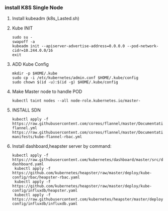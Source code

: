 ### install K8S Single Node

1. Install kubeadm (k8s_Lasted.sh)
	
2. Kube INIT

	```
	sudo su -
	swapoff -a
	kubeadm init --apiserver-advertise-address=0.0.0.0 --pod-network-cidr=10.244.0.0/16 
	exit
	```

3. ADD Kube Config

    ```
    mkdir -p $HOME/.kube
    sudo cp -i /etc/kubernetes/admin.conf $HOME/.kube/config
    sudo chown $(id -u):$(id -g) $HOME/.kube/config
    ```

4. Make Master node to handle POD

	```
	kubectl taint nodes --all node-role.kubernetes.io/master-
	```


5. INSTALL SDN

    ```
    kubectl apply -f https://raw.githubusercontent.com/coreos/flannel/master/Documentation/kube-flannel.yml
    https://raw.githubusercontent.com/coreos/flannel/master/Documentation/k8s-manifests/kube-flannel-rbac.yml
    ```
	
6. Install dashboard,heapster server by command:

   ```
   kubectl apply -f https://raw.githubusercontent.com/kubernetes/dashboard/master/src/deploy/recommended/kubernetes-dashboard.yaml
    kubectl apply -f https://github.com/kubernetes/heapster/raw/master/deploy/kube-config/rbac/heapster-rbac.yaml
    kubectl apply -f https://github.com/kubernetes/heapster/raw/master/deploy/kube-config/influxdb/heapster.yaml
    kubectl apply -f https://raw.githubusercontent.com/kubernetes/heapster/master/deploy/kube-config/influxdb/influxdb.yaml
    ```
